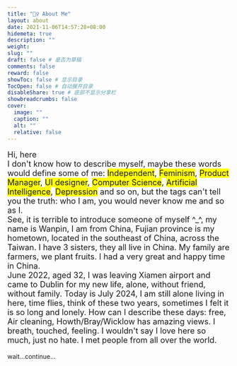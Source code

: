 ```yaml
---
title: "🙋‍♀️ About Me"
layout: about
date: 2021-11-06T14:57:28+08:00
hidemeta: true
description: ""
weight:
slug: ""
draft: false # 是否为草稿
comments: false
reward: false
showToc: false # 显示目录
TocOpen: false # 自动展开目录
disableShare: true # 底部不显示分享栏
showbreadcrumbs: false
cover:
  image: ""
  caption: ""
  alt: ""
  relative: false
---
```


<p style="font-size: 18px;">
  Hi, here<br>
  I don't know how to describe myself, maybe these words would define some of me: 
  <span style="background-color: yellow;">Independent</span>, 
  <span style="background-color: yellow;">Feminism</span>, 
  <span style="background-color: yellow;">Product Manager</span>, 
  <span style="background-color: yellow;">UI designer</span>, 
  <span style="background-color: yellow;">Computer Science</span>, 
  <span style="background-color: yellow;">Artificial Intelligence</span>, 
  <span style="background-color: yellow;">Depression</span> and so on, but the tags can't tell you the truth: who I am, you would never know me and so as I.
  <br>
  See, it is terrible to introduce someone of myself ^_^, my name is Wanpin, I am from China, Fujian province is my hometown, located in the southeast of China, across the Taiwan. I have 3 sisters, they all live in China. My family are farmers, we plant fruits. I had a very great and happy time in China.
  <br>
  June 2022, aged 32, I was leaving Xiamen airport and came to Dublin for my new life, alone, without friend, without family. Today is July 2024, I am still alone living in here, time flies, think of these two years, sometimes I felt it is so long and lonely. How can I describe these days: free, Air cleaning, Howth/Bray/Wicklow has amazing views. I breath, touched, feeling. I wouldn't say I love here so much, just no hate. I met people from all over the world.
  <br>

wait...continue...

</p>

<!-- |             |                        |
| ----------- | ---------------------- |
| Name:       | Wan                |
| Profession: | PM、UI、UX、programmer |
| Sport:      | Hiking、Walking        | -->
